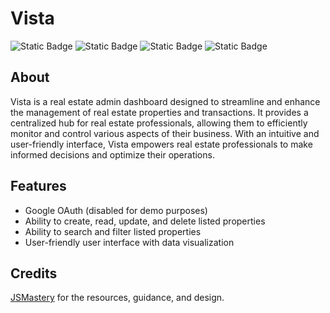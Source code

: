 # Vista

![Static Badge](https://img.shields.io/badge/MongoDB-00684a?style=for-the-badge&logo=MongoDB&logoColor=white)
![Static Badge](https://img.shields.io/badge/express-303030?style=for-the-badge&logo=express&logoColor=white)
![Static Badge](https://img.shields.io/badge/react-blue?style=for-the-badge&logo=react&logoColor=white&link=https%3A%2F%2Freact.dev)
![Static Badge](https://img.shields.io/badge/node-68A063?style=for-the-badge&logo=nodedotjs&logoColor=white)

## About

Vista is a real estate admin dashboard designed to streamline and enhance the management of real estate properties and transactions. It provides a centralized hub for real estate professionals, allowing them to efficiently monitor and control various aspects of their business. With an intuitive and user-friendly interface, Vista empowers real estate professionals to make informed decisions and optimize their operations.

## Features

- Google OAuth (disabled for demo purposes)
- Ability to create, read, update, and delete listed properties
- Ability to search and filter listed properties
- User-friendly user interface with data visualization

## Credits

[JSMastery](https://www.jsmastery.pro) for the resources, guidance, and design.
